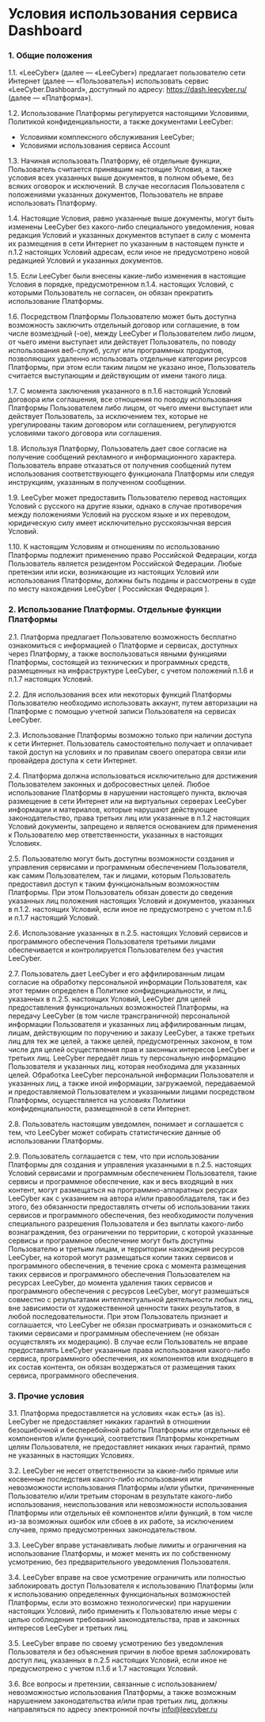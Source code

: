 # Условия использования сервиса Dashboard

### 1. Общие положения

1.1. «LeeCyber» (далее — «LeeCyber») предлагает пользователю сети Интернет (далее — «Пользователь») использовать сервис «LeeCyber.Dashboard», доступный по адресу: https://dash.leecyber.ru/ (далее — «Платформа»).

1.2. Использование Платформы регулируется настоящими Условиями, Политикой конфиденциальности, а также документами LeeCyber:

* Условиями комплексного обслуживания LeeCyber;
* Условиями использования сервиса Account

1.3. Начиная использовать Платформу, её отдельные функции, Пользователь считается принявшим настоящие Условия, а также условия всех указанных выше документов, в полном объеме, без всяких оговорок и исключений. В случае несогласия Пользователя с положениями указанных документов, Пользователь не вправе использовать Платформу.

1.4. Настоящие Условия, равно указанные выше документы, могут быть изменены LeeCyber  без какого-либо специального уведомления, новая редакция Условий и указанных документов вступает в силу с момента их размещения в сети Интернет по указанным в настоящем пункте и п.1.2 настоящих Условий адресам, если иное не предусмотрено новой редакцией Условий и указанных документов.

1.5. Если LeeCyber были внесены какие-либо изменения в настоящие Условия в порядке, предусмотренном п.1.4. настоящих Условий, с которыми Пользователь не согласен, он обязан прекратить использование Платформы.

1.6. Посредством Платформы Пользователю может быть доступна возможность заключить отдельный договор или соглашение, в том числе возмездный (-ое), между LeeCyber и Пользователем либо лицом, от чьего имени выступает или действует Пользователь, по поводу использования веб-служб, услуг или программных продуктов, позволяющих удаленно использовать отдельные категории ресурсов Платформы, при этом если таким лицом не указано иное, Пользователь считается выступающим и действующим от имени такого лица.

1.7. С момента заключения указанного в п.1.6 настоящий Условий договора или соглашения, все отношения по поводу использования Платформы Пользователем либо лицом, от чьего имени выступает или действует Пользователь, за исключением тех, которые не урегулированы таким договором или соглашением, регулируются условиями такого договора или соглашения.

1.8. Используя Платформу, Пользователь дает свое согласие на получение сообщений рекламного и информационного характера. Пользователь вправе отказаться от получения сообщений путем использования соответствующего функционала Платформы или следуя инструкциям, указанным в полученном сообщении.

1.9. LeeCyber может предоставить Пользователю перевод настоящих Условий с русского на другие языки, однако в случае противоречия между положениями Условий на русском языке и их переводом, юридическую силу имеет исключительно русскоязычная версия Условий.

1.10. К настоящим Условиям и отношениям по использованию Платформы подлежит применению право Российской Федерации, когда Пользователь является резидентом Российской Федерации. Любые претензии или иски, возникающие из настоящих Условий или использования Платформы, должны быть поданы и рассмотрены в суде по месту нахождения LeeCyber ( Российская Федерация ).

### 2. Использование Платформы. Отдельные функции Платформы

2.1. Платформа предлагает Пользователю возможность бесплатно ознакомиться с информацией о Платформе и сервисах, доступных через Платформу, а также воспользоваться явными функциями Платформы, состоящей из технических и программных средств, размещенных на инфраструктуре LeeCyber, с учетом положений п.1.6 и п.1.7 настоящих Условий.

2.2. Для использования всех или некоторых функций Платформы Пользователю необходимо использовать аккаунт, путем авторизации на Платформе с помощью учетной записи Пользователя на сервисах LeeCyber.

2.3. Использование Платформы возможно только при наличии доступа к сети Интернет. Пользователь самостоятельно получает и оплачивает такой доступ на условиях и по правилам своего оператора связи или провайдера доступа к сети Интернет.

2.4. Платформа должна использоваться исключительно для достижения Пользователем законных и добросовестных целей. Любое использование Платформы в нарушении настоящего пункта, включая размещение в сети Интернет или на виртуальных серверах LeeCyber информации и материалов, которые нарушают действующее законодательство, права третьих лиц или указанные в п.1.2 настоящих Условий документы, запрещено и является основанием для применения к Пользователю мер ответственности, указанных в настоящих Условиях.

2.5. Пользователю могут быть доступны возможности создания и управления сервисами и программным обеспечением Пользователя, как самим Пользователем, так и лицами, которым Пользователь предоставил доступ к таким функциональным возможностям Платформы. При этом Пользователь обязан довести до сведения указанных лиц положения настоящих Условий и документов, указанных в п.1.2. настоящих Условий, если иное не предусмотрено с учетом п.1.6 и п.1.7 настоящий Условий.

2.6. Использование указанных в п.2.5. настоящих Условий сервисов и программного обеспечения Пользователя третьими лицами обеспечивается и контролируется Пользователем без участия LeeCyber.

2.7. Пользователь дает LeeCyber и его аффилированным лицам согласие на обработку персональной информации Пользователя, как этот термин определен в Политике конфиденциальности, и лиц, указанных в п.2.5. настоящих Условий, LeeCyber для целей предоставления функциональных возможностей Платформы, на передачу LeeCyber (в том числе трансграничной) персональной информации Пользователя и указанных лиц аффилированным лицам, лицам, действующим по поручению и заказу LeeCyber, а также третьих лиц для тех же целей, а также целей, предусмотренных законом, в том числе для целей осуществления прав и законных интересов LeeCyber и третьих лиц. LeeCyber передаёт лишь ту персональную информацию Пользователя и указанных лиц, которая необходима для указанных целей. Обработка LeeCyber персональной информации Пользователя и указанных лиц, а также иной информации, загружаемой, передаваемой и предоставляемой Пользователем и указанными лицами посредством Платформы, осуществляется на условиях Политики конфиденциальности, размещенной в сети Интернет.

2.8. Пользователь настоящим уведомлен, понимает и соглашается с тем, что LeeCyber может собирать статистические данные об использовании Платформы.

2.9. Пользователь соглашается с тем, что при использовании Платформы для создания и управления указанными в п.2.5. настоящих Условий сервисами и программным обеспечением Пользователя, такие сервисы и программное обеспечение, как и весь входящий в них контент, могут размещаться на программно-аппаратных ресурсах LeeCyber как с указанием на автора и/или правообладателя, так и без этого, без обязанности предоставлять отчеты об использовании таких сервисов и программного обеспечения, без необходимости получения специального разрешения Пользователя и без выплаты какого-либо вознаграждения, без ограничении по территории, с которой указанные сервисы и программное обеспечение могут быть доступны Пользователю и третьим лицам, и территории нахождения ресурсов LeeCyber, на которой могут размещаться копии таких сервисов и программного обеспечения, в течение срока с момента размещения таких сервисов и программного обеспечения Пользователем на ресурсах LeeCyber, до момента удаления таких сервисов и программного обеспечения с ресурсов LeeCyber, могут размешаться совместно с результатами интеллектуальной деятельности любых лиц, вне зависимости от художественной ценности таких результатов, в любой последовательности. При этом Пользователь признает и соглашается, что LeeCyber не обязан просматривать и ознакомиться с такими сервисами и программным обеспечением (не обязан осуществлять их модерацию). В случае если Пользователь не вправе предоставлять LeeCyber указанные права использования какого-либо сервиса, программного обеспечения, их компонентов или входящего в их состав контента, он обязан воздержаться от размещения таких сервиса, программного обеспечения.

### 3. Прочие условия

3.1. Платформа предоставляется на условиях «как есть» (as is). LeeCyber не предоставляет никаких гарантий в отношении безошибочной и бесперебойной работы Платформы или отдельных её компонентов и/или функций, соответствия Платформы конкретным целям Пользователя, не предоставляет никаких иных гарантий, прямо не указанных в настоящих Условиях.

3.2. LeeCyber не несет ответственности за какие-либо прямые или косвенные последствия какого-либо использования или невозможности использования Платформы и/или убытки, причиненные Пользователю и/или третьим сторонам в результате какого-либо использования, неиспользования или невозможности использования Платформы или отдельных её компонентов и/или функций, в том числе из-за возможных ошибок или сбоев в их работе, за исключением случаев, прямо предусмотренных законодательством.

3.3. LeeCyber вправе устанавливать любые лимиты и ограничения на использование Платформы, и может менять их по собственному усмотрению, без предварительного уведомления Пользователя.

3.4. LeeCyber вправе на свое усмотрение ограничить или полностью заблокировать доступ Пользователя к использованию Платформы (или к использованию определенных функциональных возможностей Платформы, если это возможно технологически) при нарушении настоящих Условий, либо применить к Пользователю иные меры с целью соблюдения требований законодательства, прав и законных интересов LeeCyber и третьих лиц.

3.5. LeeCyber вправе по своему усмотрению без уведомления Пользователя и без объяснения причин в любое время заблокировать доступ лиц, указанных в п.2.5 настоящих Условий, если иное не предусмотрено с учетом п.1.6 и 1.7 настоящих Условий.

3.6. Все вопросы и претензии, связанные с использованием/невозможностью использования Платформы, а также возможным нарушением законодательства и/или прав третьих лиц, должны направляться по адресу электронной почты info@leecyber.ru
